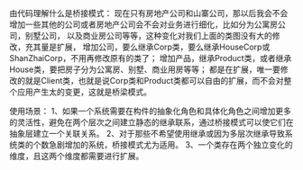 由代码理解什么是桥接模式：
现在只有房地产公司和山寨公司，那以后我会不会增加一些其他的公司或者房地产公司会不会对业务进行细化，比如分为公寓房公司，别墅公司，
以及商业房公司等等，这种变化对我们上面的类图没有大的修改，充其量是扩展，
增加公司，要么继承Corp类，要么继承HouseCorp或ShanZhaiCorp，不用再修改原有的类了；
增加产品，继承Product类，或者继承House类，要把房子分为公寓房、别墅、商业用房等等；
都是在扩展，唯一要修改的就是Client类，也就是说Corp类和Product类都可以自由的扩展，而不会对整个应用产生太的变更，这就是桥梁模式。

使用场景：
1、如果一个系统需要在构件的抽象化角色和具体化角色之间增加更多的灵活性，避免在两个层次之间建立静态的继承联系，通过桥接模式可以使它们在抽象层建立一个关联关系。
2、对于那些不希望使用继承或因为多层次继承导致系统类的个数急剧增加的系统，桥接模式尤为适用。
3、一个类存在两个独立变化的维度，且这两个维度都需要进行扩展。
